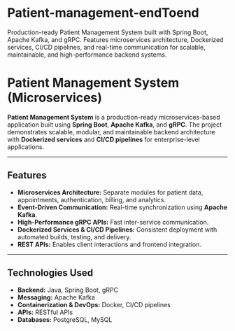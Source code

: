 # Patient-management-endToend
Production-ready Patient Management System built with Spring Boot, Apache Kafka, and gRPC. Features microservices architecture, Dockerized services, CI/CD pipelines, and real-time communication for scalable, maintainable, and high-performance backend systems.

# Patient Management System (Microservices)

**Patient Management System** is a production-ready microservices-based application built using **Spring Boot**, **Apache Kafka**, and **gRPC**. The project demonstrates scalable, modular, and maintainable backend architecture with **Dockerized services** and **CI/CD pipelines** for enterprise-level applications.

---

## Features

- **Microservices Architecture:** Separate modules for patient data, appointments, authentication, billing, and analytics.  
- **Event-Driven Communication:** Real-time synchronization using **Apache Kafka**.  
- **High-Performance gRPC APIs:** Fast inter-service communication.  
- **Dockerized Services & CI/CD Pipelines:** Consistent deployment with automated builds, testing, and delivery.  
- **REST APIs:** Enables client interactions and frontend integration.

---

## Technologies Used

- **Backend:** Java, Spring Boot, gRPC  
- **Messaging:** Apache Kafka  
- **Containerization & DevOps:** Docker, CI/CD pipelines  
- **APIs:** RESTful APIs  
- **Databases:** PostgreSQL, MySQL  



